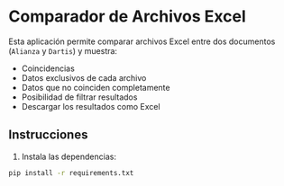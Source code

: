 # Comparador de Archivos Excel

Esta aplicación permite comparar archivos Excel entre dos documentos (`Alianza` y `Dartis`) y muestra:

- Coincidencias
- Datos exclusivos de cada archivo
- Datos que no coinciden completamente
- Posibilidad de filtrar resultados
- Descargar los resultados como Excel

## Instrucciones

1. Instala las dependencias:

```bash
pip install -r requirements.txt
